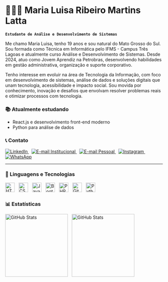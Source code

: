 # 👩🏻‍💻 Maria Luisa Ribeiro Martins Latta
**`Estudante de Análise e Desenvolvimento de Sistemas `**

Me chamo Maria Luisa, tenho 19 anos e sou natural do Mato Grosso do Sul. Sou formada como Técnica em Informática pelo IFMS - Campus Três Lagoas e atualmente curso Análise e Desenvolvimento de Sistemas. Desde 2024, atuo como Jovem Aprendiz na Petrobras, desenvolvendo habilidades em gestão administrativa, organização e suporte corporativo.

Tenho interesse em evoluir na área de Tecnologia da Informação, com foco em desenvolvimento de sistemas, análise de dados e soluções digitais que unam tecnologia, acessibilidade e impacto social. Sou movida por conhecimento, inovação e desafios que envolvam resolver problemas reais e otimizar processos com tecnologia.

### 📚 Atualmente estudando
- React.js e desenvolvimento front-end moderno  
- Python para análise de dados  

### 📞 Contato

<p align="left">
  <a href="https://www.linkedin.com/in/malulatta" target="_blank">
    <img 
      alt="LinkedIn"
      title="Conecte-se comigo no LinkedIn"
      src="https://custom-icon-badges.demolab.com/badge/-LinkedIn-%230A66C2?style=for-the-badge&logo=linkedin&logoColor=white&labelColor=0A66C2"
    />
  </a>
&nbsp;
  <a href="mailto:maria.latta2@estudante.ifms.edu.br" target="_blank">
    <img 
      alt="E-mail Institucional"
      title="Enviar e-mail institucional"
      src="https://custom-icon-badges.demolab.com/badge/-E--mail%20Institucional-%230078D4?style=for-the-badge&logo=gmail&logoColor=white&labelColor=0078D4"
    />
  </a>
  &nbsp;
  <a href="mailto:malulatta@gmail.com" target="_blank">
    <img 
      alt="E-mail Pessoal"
      title="Enviar e-mail pessoal"
      src="https://custom-icon-badges.demolab.com/badge/-E--mail%20Pessoal-%23D44638?style=for-the-badge&logo=gmail&logoColor=white&labelColor=D44638"
    />
  </a>
  &nbsp;
<a href="https://www.instagram.com/malulatta_" target="_blank">
<img 
      alt="Instagram"
      title="Siga-me no Instagram"
      src="https://custom-icon-badges.demolab.com/badge/-Instagram-%23E4405F?style=for-the-badge&logo=instagram&logoColor=white&labelColor=E4405F"
    />
</a>
&nbsp;
<a href="https://wa.me/5567992191224" target="_blank">
<img 
      alt="WhatsApp"
      title="Fale comigo no WhatsApp"
      src="https://custom-icon-badges.demolab.com/badge/-WhatsApp-%2325D366?style=for-the-badge&logo=whatsapp&logoColor=white&labelColor=25D366"
    />
</a>

</p>

---

### 🤖 Linguagens e Tecnologias

<img 
    align="left" 
    alt="HTML"
    title="HTML" 
    width="30px" 
    style="padding-right: 10px;" 
    src="https://cdn.jsdelivr.net/gh/devicons/devicon@latest/icons/html5/html5-original.svg" 
/>
<img 
    align="left" 
    alt="CSS" 
    title="CSS"
    width="30px" 
    style="padding-right: 10px;" 
    src="https://cdn.jsdelivr.net/gh/devicons/devicon@latest/icons/css3/css3-original.svg" 
/>
<img 
    align="left" 
    alt="JavaScript" 
    title="JavaScript"
    width="30px" 
    style="padding-right: 10px;" 
    src="https://cdn.jsdelivr.net/gh/devicons/devicon@latest/icons/javascript/javascript-original.svg" 
/>
<img 
    align="left" 
    alt="Bootstrap"
    title="Bootstrap" 
    width="30px" 
    style="padding-right: 10px;" 
    src="https://cdn.jsdelivr.net/gh/devicons/devicon@latest/icons/bootstrap/bootstrap-original.svg" 
/>
<img 
    align="left" 
    alt="PHP" 
    title="PHP"
    width="30px" 
    style="padding-right: 10px;" 
    src="https://cdn.jsdelivr.net/gh/devicons/devicon@latest/icons/php/php-original.svg" 
/>
<img 
    align="left" 
    alt="Git" 
    title="Git"
    width="30px" 
    style="padding-right: 10px;" 
    src="https://cdn.jsdelivr.net/gh/devicons/devicon@latest/icons/git/git-original.svg" 
/>
<img 
    align="left" 
    alt="Python" 
    title="Python"
    width="30px" 
    style="padding-right: 10px;" 
    src="https://cdn.jsdelivr.net/gh/devicons/devicon@latest/icons/python/python-original.svg" 
/>

<br/>
<br/>

### 📊 Estatísticas

<p>
  <img 
    align="left" 
    alt="GitHub Stats" 
    height="200" 
    style="padding-right: 10px;" 
    src="https://github-readme-stats.vercel.app/api?username=malulattaa&show_icons=true&theme=dracula&include_all_commits=true&locale=pt-br" 
  />

<img 
      align="left" 
      alt="GitHub Stats" 
      height="200" 
      src="https://github-readme-stats.vercel.app/api/top-langs/?username=malulattaa&theme=dracula&layout=compact&custom_title=Tecnologias&langs_count=9" 
  />

</p>
